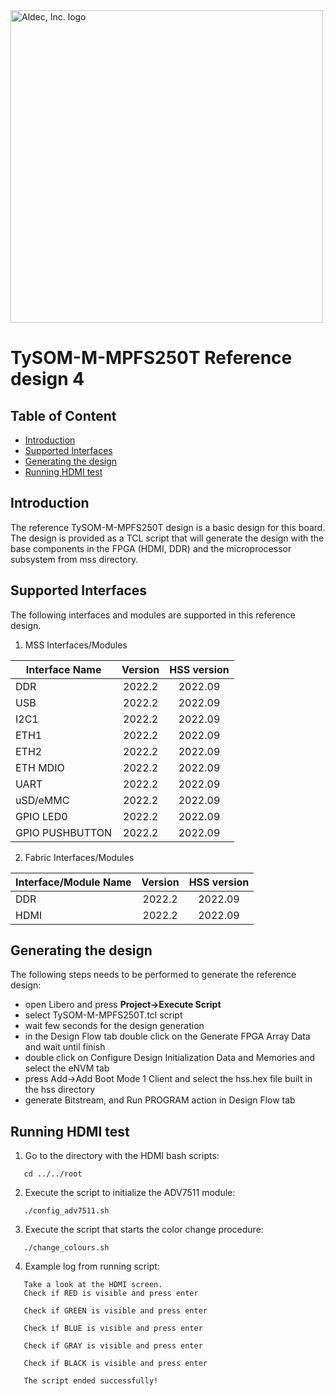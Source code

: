 <a href="https://www.aldec.com/en">
  <img src="https://www.aldec.com/files/file/Aldec_Crescent_rgb_sm.png" width="500" alt="Aldec, Inc. logo" />
</a>

# TySOM-M-MPFS250T Reference design 4

## Table of Content
- [Introduction](#introduction)
- [Supported Interfaces](#supported-interfaces)
- [Generating the design](#generating-design)
- [Running HDMI test](#running-hdmi-test)

## Introduction <a name="introduction"/>

The reference TySOM-M-MPFS250T design is a basic design for this board. The design is provided as a TCL script that will generate the design with the base components in the FPGA (HDMI, DDR) and the microprocessor subsystem from mss directory. 

## Supported Interfaces <a name="supported-interfaces"/>

The following interfaces and modules are supported in this reference design.

1. MSS Interfaces/Modules

| Interface Name  | Version | HSS version |
| --------------- |:-------:|:-----------:|
| DDR             | 2022.2  |   2022.09   |
| USB             | 2022.2  |   2022.09   |
| I2C1            | 2022.2  |   2022.09   |
| ETH1            | 2022.2  |   2022.09   |
| ETH2            | 2022.2  |   2022.09   |
| ETH MDIO        | 2022.2  |   2022.09   |
| UART            | 2022.2  |   2022.09   |
| uSD/eMMC        | 2022.2  |   2022.09   |
| GPIO LED0       | 2022.2  |   2022.09   |
| GPIO PUSHBUTTON | 2022.2  |   2022.09   |

2. Fabric Interfaces/Modules

| Interface/Module Name | Version | HSS version |
| --------------------- |:-------:|:-----------:|
| DDR                   | 2022.2  |   2022.09   |
| HDMI                  | 2022.2  |   2022.09   |

## Generating the design <a name="generating-design"/>

The following steps needs to be performed to generate the reference design:
- open Libero and press **Project->Execute Script**
- select TySOM-M-MPFS250T.tcl script
- wait few seconds for the design generation
- in the Design Flow tab double click on the Generate FPGA Array Data and wait until finish
- double click on Configure Design Initialization Data and Memories and select the eNVM tab
- press Add->Add Boot Mode 1 Client and select the hss.hex file built in the hss directory
- generate Bitstream, and Run PROGRAM action in Design Flow tab

## Running HDMI test <a name="running-hdmi-test"/>

1. Go to the directory with the HDMI bash scripts:

`   cd ../../root`

2. Execute the script to initialize the ADV7511 module:

`   ./config_adv7511.sh`

3. Execute the script that starts the color change procedure:

`   ./change_colours.sh`

4. Example log from running script:

```
   Take a look at the HDMI screen. 
   Check if RED is visible and press enter

   Check if GREEN is visible and press enter

   Check if BLUE is visible and press enter

   Check if GRAY is visible and press enter

   Check if BLACK is visible and press enter

   The script ended successfully! 
```

